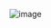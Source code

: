 ![image](https://user-images.githubusercontent.com/95639773/157197469-5525ca17-90b1-4d1f-9bfa-e527fe6f7316.png)

